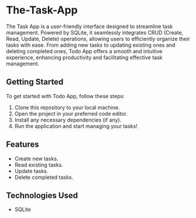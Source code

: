 # The-Task-App

The Task App is a user-friendly interface designed to streamline task management. Powered by SQLite, it seamlessly integrates CRUD (Create, Read, Update, Delete) operations, allowing users to efficiently organize their tasks with ease. From adding new tasks to updating existing ones and deleting completed ones, Todo App offers a smooth and intuitive experience, enhancing productivity and facilitating effective task management.

## Getting Started

To get started with Todo App, follow these steps:

1. Clone this repository to your local machine.
2. Open the project in your preferred code editor.
3. Install any necessary dependencies (if any).
4. Run the application and start managing your tasks!

## Features

- Create new tasks.
- Read existing tasks.
- Update tasks.
- Delete completed tasks.

## Technologies Used

- SQLite
